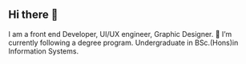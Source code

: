 ## Hi there 👋

<!--
**Punsisi-99/Punsisi-99** is a ✨ _special_ ✨ repository because its `README.md` (this file) appears on your GitHub profile.

Here are some ideas to get you started:

- 🔭 I’m currently working on ...
- 🌱 I’m currently learning 
- 👯 I’m looking to collaborate on ...
- 🤔 I’m looking for help with ...
- 💬 Ask me about ...
- 📫 How to reach me: ...
- 😄 Pronouns: ...
- ⚡ Fun fact: ...
-->
I am a front end Developer, UI/UX engineer, Graphic Designer.
🌱 I’m currently following a degree program. Undergraduate in BSc.(Hons)in Information Systems.
